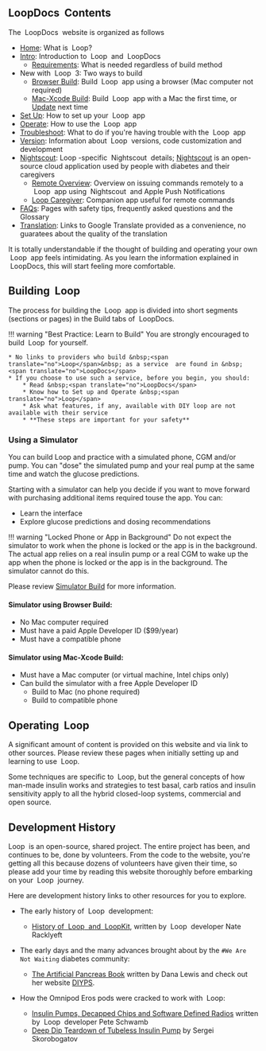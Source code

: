 ## <span translate="no">LoopDocs</span>&nbsp; Contents

The &nbsp;<span translate="no">LoopDocs</span>&nbsp; website is organized as follows

* [Home](../index.md): What is &nbsp;<span translate="no">Loop</span>?
* [Intro](overview-intro.md): Introduction to &nbsp;<span translate="no">Loop</span>&nbsp; and &nbsp;<span translate="no">LoopDocs</span>
    * [Requirements](requirements.md): What is needed regardless of build method
* New with &nbsp;<span translate="no">Loop</span>&nbsp; 3: Two ways to build
    * [Browser Build](../gh-actions/gh-overview.md): Build &nbsp;<span translate="no">Loop</span>&nbsp; app using a browser (Mac computer not required)
    * [Mac-Xcode Build](../build/overview.md): Build &nbsp;<span translate="no">Loop</span>&nbsp; app with a Mac the first time, or [Update](../build/updating.md) next time
* [Set Up](../operation/overview.md): How to set up your &nbsp;<span translate="no">Loop</span>&nbsp; app
* [Operate](../operation/loop/open-loop.md): How to use the &nbsp;<span translate="no">Loop</span>&nbsp; app
* [Troubleshoot](../troubleshooting/overview.md): What to do if you're having trouble with the &nbsp;<span translate="no">Loop</span>&nbsp; app
* [Version](../version/overview-version.md): Information about &nbsp;<span translate="no">Loop</span>&nbsp; versions, code customization and development
* [<span translate="no">Nightscout</span>](../nightscout/overview.md): <span translate="no">Loop</span>&nbsp;-specific &nbsp;<span translate="no">Nightscout</span>&nbsp; details; [<span translate="no">Nightscout</span>](https://nightscout.github.io/) is an open-source cloud application used by people with diabetes and their caregivers
    * [Remote Overview](../nightscout/remote-overview.md): Overview on issuing commands remotely to a &nbsp;<span translate="no">Loop</span>&nbsp; app using &nbsp;<span translate="no">Nightscout</span>&nbsp; and Apple Push Notifications
    * [Loop Caregiver](../nightscout/loop-caregiver.md): Companion app useful for remote commands
* [FAQs](../faqs/overview-faqs.md): Pages with safety tips, frequently asked questions and the Glossary
* [Translation](../translate.md): Links to Google Translate provided as a convenience, no guaratees about the quality of the translation

It is totally understandable if the thought of building and operating your own &nbsp;<span translate="no">Loop</span>&nbsp; app feels intimidating. As you learn the information explained in &nbsp;<span translate="no">LoopDocs</span>, this will start feeling more comfortable.


## Building &nbsp;<span translate="no">Loop</span>

The process for building the &nbsp;<span translate="no">Loop</span>&nbsp; app is divided into short segments (sections or pages) in the Build tabs of &nbsp;<span translate="no">LoopDocs</span>.

!!! warning "Best Practice: Learn to Build"
    You are strongly encouraged to build &nbsp;<span translate="no">Loop</span>&nbsp; for yourself.

    * No links to providers who build &nbsp;<span translate="no">Loop</span>&nbsp; as a service  are found in &nbsp;<span translate="no">LoopDocs</span>
    * If you choose to use such a service, before you begin, you should:
        * Read &nbsp;<span translate="no">LoopDocs</span>
        * Know how to Set up and Operate &nbsp;<span translate="no">Loop</span>
        * Ask what features, if any, available with DIY loop are not available with their service
        * **These steps are important for your safety**

### Using a Simulator

You can build&nbsp;<span translate="no">Loop</span>&nbsp;and practice with a simulated phone, CGM and/or pump. You can "dose" the simulated pump and your real pump at the same time and watch the glucose predictions.

Starting with a simulator can help you decide if you want to move forward with purchasing additional items required touse the app. You can:

* Learn the interface
* Explore glucose predictions and dosing recommendations

!!! warning "Locked Phone or App in Background"
    Do not expect the simulator to work when the phone is locked or the app is in the background. The actual app relies on a real insulin pump or a real CGM to wake up the app when the phone is locked or the app is in the background. The simulator cannot do this.

Please review [Simulator Build](../version/simulator.md) for more information.

#### Simulator using Browser Build:

* No Mac computer required
* Must have a paid Apple Developer ID ($99/year)
* Must have a compatible phone

#### Simulator using Mac-Xcode Build:

* Must have a Mac computer (or virtual machine, Intel chips only)
* Can build the simulator with a free Apple Developer ID
    * Build to Mac (no phone required)
    * Build to compatible phone

## Operating &nbsp;<span translate="no">Loop</span>

A significant amount of content is provided on this website and via link to other sources. Please review these pages when initially setting up and learning to use &nbsp;<span translate="no">Loop</span>.

Some techniques are specific to &nbsp;<span translate="no">Loop</span>, but the general concepts of how man-made insulin works and strategies to test basal, carb ratios and insulin sensitivity apply to all the hybrid closed-loop systems, commercial and open source.

## Development History

<span translate="no">Loop</span>&nbsp; is an open-source, shared project. The entire project has been, and continues to be, done by volunteers. From the code to the website, you're getting all this because dozens of volunteers have given their time, so please add your time by reading this website thoroughly before embarking on your &nbsp;<span translate="no">Loop</span>&nbsp; journey.

Here are development history links to other resources for you to explore.

* The early history of &nbsp;<span translate="no">Loop</span>&nbsp; development:
    * [History of &nbsp;<span translate="no">Loop</span>&nbsp; and &nbsp;<span translate="no">LoopKit</span>](https://medium.com/@loudnate/the-history-of-loop-and-loopkit-59b3caf13805), written by &nbsp;<span translate="no">Loop</span>&nbsp; developer Nate Racklyeft

* The early days and the many advances brought about by the `#We Are Not Waiting` diabetes community:
    * [The Artificial Pancreas Book](https://www.artificialpancreasbook.com/) written by Dana Lewis and check out her website [DIYPS](https://diyps.org).

* How the Omnipod Eros pods were cracked to work with &nbsp;<span translate="no">Loop</span>:
    * [Insulin Pumps, Decapped Chips and Software Defined Radios](https://medium.com/@ps2) written by &nbsp;<span translate="no">Loop</span>&nbsp; developer Pete Schwamb
    * [Deep Dip Teardown of Tubeless Insulin Pump](https://arxiv.org/ftp/arxiv/papers/1709/1709.06026.pdf) by Sergei Skorobogatov
